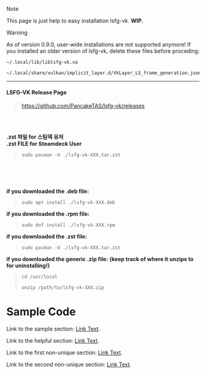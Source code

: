 >[!NOTE]
> This page is just help to easy installation lsfg-vk. **WIP.**

>[!WARNING]
> As of version 0.9.0, user-wide installations are not supported anymore! If you installed an older version of lsfg-vk, delete these files before proceding:   
>```
>~/.local/lib/liblsfg-vk.so
>```   
>```
>~/.local/share/vulkan/implicit_layer.d/VkLayer_LS_frame_generation.json
>```

---
#### LSFG-VK Release Page
> <https://github.com/PancakeTAS/lsfg-vk/releases>


<br />
<br />

**.zst 파일 for 스팀덱 유저**<br />
**.zst FILE for Steamdeck User**
> ```
> sudo pacman -U ./lsfg-vk-XXX.tar.zst
> ```

<br />
<br />
<br />

**if you downloaded the .deb file:**
>```
>sudo apt install ./lsfg-vk-XXX.deb
>```

**if you downloaded the .rpm file:**
>```
>sudo dnf install ./lsfg-vk-XXX.rpm
>```

**if you downloaded the .zst file:**
>```
>sudo pacman -U ./lsfg-vk-XXX.tar.zst
>```

**if you downloaded the generic .zip file:**
**(keep track of where it unzips to for uninstalling!)**
>```
>cd /usr/local
>```
>```
>unzip /path/to/lsfg-vk-XXX.zip
>```


# Sample Code

Link to the sample section: [Link Text](#sample-section).

Link to the helpful section: [Link Text](#thisll-be-a-helpful-section-about-the-greek-letter-Θ).

Link to the first non-unique section: [Link Text](#this-heading-is-not-unique-in-the-file).

Link to the second non-unique section: [Link Text](#this-heading-is-not-unique-in-the-file-1).
